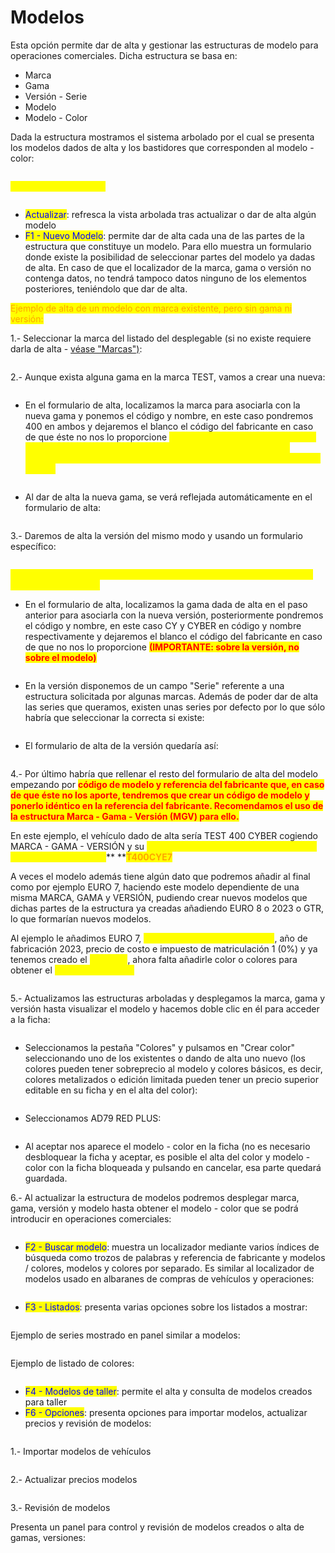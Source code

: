 # Modelos

Esta opción permite dar de alta y gestionar las estructuras de modelo para operaciones comerciales. Dicha estructura se basa en:

* Marca
* Gama
* Versión - Serie
* Modelo
* Modelo - Color

Dada la estructura mostramos el sistema arbolado por el cual se presenta los modelos dados de alta y los bastidores que corresponden al modelo - color:

<figure><img src="../../../.gitbook/assets/imagen (1) (1).png" alt=""><figcaption></figcaption></figure>

<mark style="color:yellow;">**BOTONERA SUPERIOR**</mark>

<figure><img src="../../../.gitbook/assets/imagen (8) (1).png" alt=""><figcaption></figcaption></figure>

* <mark style="color:blue;">Actualizar</mark>: refresca la vista arbolada tras actualizar o dar de alta algún modelo
* <mark style="color:blue;">F1 - Nuevo Modelo</mark>: permite dar de alta cada una de las partes de la estructura que constituye un modelo. Para ello muestra un formulario donde existe la posibilidad de seleccionar partes del modelo ya dadas de alta. En caso de que el localizador de la marca, gama o versión no contenga datos, no tendrá tampoco datos ninguno de los elementos posteriores, teniéndolo que dar de alta.

<mark style="color:orange;">Ejemplo de alta de un modelo con marca existente, pero sin gama ni versión:</mark>

1.- Seleccionar la marca del listado del desplegable (si no existe requiere darla de alta - [véase "Marcas")](../../maestros/marcas.md):

<figure><img src="../../../.gitbook/assets/imagen (2) (1) (2).png" alt=""><figcaption></figcaption></figure>

2.- Aunque exista alguna gama en la marca TEST, vamos a crear una nueva:

<figure><img src="../../../.gitbook/assets/imagen (9) (6).png" alt=""><figcaption></figcaption></figure>

* En el formulario de alta, localizamos la marca para asociarla con la nueva gama y ponemos el código y nombre, en este caso pondremos 400 en ambos y dejaremos el blanco el código del fabricante en caso de que éste no nos lo proporcione <mark style="color:yellow;">**(recomendamos que los códigos y referencias sean cortos y concisos para facilitar que todos los usuarios los entiendan y se use un mismo sistema de introducción de datos):**</mark>

<figure><img src="../../../.gitbook/assets/imagen (14) (6).png" alt=""><figcaption></figcaption></figure>

* Al dar de alta la nueva gama, se verá reflejada automáticamente en el formulario de alta:

<figure><img src="../../../.gitbook/assets/imagen (5) (9).png" alt=""><figcaption></figcaption></figure>

3.- Daremos de alta la versión del mismo modo y usando un formulario específico:

<figure><img src="../../../.gitbook/assets/imagen (6).png" alt=""><figcaption></figcaption></figure>

<mark style="color:yellow;">**Es fundamental seguir estos pasos detenidamente para la correcta alta del modelo completo**</mark>

* En el formulario de alta, localizamos la gama dada de alta en el paso anterior para asociarla con la nueva versión, posteriormente pondremos el código y nombre, en este caso CY y CYBER en código y nombre respectivamente y dejaremos el blanco el código del fabricante en caso de que no nos lo proporcione <mark style="color:red;">**(IMPORTANTE: sobre la versión, no sobre el modelo)**</mark>

<figure><img src="../../../.gitbook/assets/imagen (3) (4) (3).png" alt=""><figcaption></figcaption></figure>

* En la versión disponemos de un campo "Serie" referente a una estructura solicitada por algunas marcas. Además de poder dar de alta las series que queramos, existen unas series por defecto por lo que sólo habría que seleccionar la correcta si existe:

<figure><img src="../../../.gitbook/assets/imagen (13) (1).png" alt=""><figcaption></figcaption></figure>

* El formulario de alta de la versión quedaría así:

<figure><img src="../../../.gitbook/assets/imagen (4) (3).png" alt=""><figcaption></figcaption></figure>

4.- Por último habría que rellenar el resto del formulario de alta del modelo empezando por <mark style="color:red;">**código de modelo y referencia del fabricante que, en caso de que éste no los aporte, tendremos que crear un código de modelo y ponerlo idéntico en la referencia del fabricante. Recomendamos el uso de la estructura Marca - Gama - Versión (MGV) para ello.**</mark>&#x20;

En este ejemplo, el vehículo dado de alta sería TEST 400 CYBER cogiendo MARCA - GAMA - VERSIÓN y su <mark style="color:yellow;">**código de modelo y referencia dadas de alta por nosotros sería**</mark>** **<mark style="color:orange;">**T400CYE7**</mark>

A veces el modelo además tiene algún dato que podremos añadir al final como por ejemplo EURO 7, haciendo este modelo dependiente de una misma MARCA, GAMA y VERSIÓN, pudiendo crear nuevos modelos que dichas partes de la estructura ya creadas añadiendo EURO 8 o 2023 o GTR, lo que formarían nuevos modelos.

Al ejemplo le añadimos EURO 7, <mark style="color:yellow;">**código y referencia T400CYE7**</mark>, año de fabricación 2023, precio de costo e impuesto de matriculación 1 (0%) y ya tenemos creado el <mark style="color:yellow;">**MODELO**</mark>, ahora falta añadirle color o colores para obtener el <mark style="color:yellow;">**MODELO - COLOR:**</mark>

<figure><img src="../../../.gitbook/assets/imagen (1) (2).png" alt=""><figcaption></figcaption></figure>

5.- Actualizamos las estructuras arboladas y desplegamos la marca, gama y versión hasta visualizar el modelo y hacemos doble clic en él para acceder a la ficha:

<figure><img src="../../../.gitbook/assets/imagen (17) (1).png" alt=""><figcaption></figcaption></figure>

* Seleccionamos la pestaña "Colores" y pulsamos en "Crear color" seleccionando uno de los existentes o dando de alta uno nuevo (los colores pueden tener sobreprecio al modelo y colores básicos, es decir, colores metalizados o edición limitada pueden tener un precio superior editable en su ficha y en el alta del color):

<figure><img src="../../../.gitbook/assets/imagen (18) (1).png" alt=""><figcaption></figcaption></figure>

* Seleccionamos AD79 RED PLUS:

<figure><img src="../../../.gitbook/assets/imagen (15).png" alt=""><figcaption></figcaption></figure>

* Al aceptar nos aparece el modelo - color en la ficha (no es necesario desbloquear la ficha y aceptar, es posible el alta del color y modelo - color con la ficha bloqueada y pulsando en cancelar, esa parte quedará guardada.

6.- Al actualizar la estructura de modelos podremos desplegar marca, gama, versión y modelo hasta obtener el modelo - color que se podrá introducir en operaciones comerciales:

<figure><img src="../../../.gitbook/assets/imagen (173).png" alt=""><figcaption></figcaption></figure>

* <mark style="color:blue;">F2 - Buscar modelo</mark>: muestra un localizador mediante varios índices de búsqueda como trozos de palabras y referencia de fabricante y modelos / colores, modelos y colores por separado. Es similar al localizador de modelos usado en albaranes de compras de vehículos y operaciones:

<figure><img src="../../../.gitbook/assets/imagen (5) (1).png" alt=""><figcaption></figcaption></figure>

* <mark style="color:blue;">F3 - Listados</mark>: presenta varias opciones sobre los listados a mostrar:

<figure><img src="../../../.gitbook/assets/imagen (19).png" alt=""><figcaption></figcaption></figure>

Ejemplo de series mostrado en panel similar a modelos:

<figure><img src="../../../.gitbook/assets/imagen (3).png" alt=""><figcaption></figcaption></figure>

Ejemplo de listado de colores:

<figure><img src="../../../.gitbook/assets/imagen (29).png" alt=""><figcaption></figcaption></figure>

* <mark style="color:blue;">F4 - Modelos de taller</mark>: permite el alta y consulta de modelos creados para taller
* <mark style="color:blue;">F6 - Opciones</mark>: presenta opciones para importar modelos, actualizar precios y revisión de modelos:

<figure><img src="../../../.gitbook/assets/imagen (13).png" alt=""><figcaption></figcaption></figure>

1.- Importar modelos de vehículos

<figure><img src="../../../.gitbook/assets/imagen (23).png" alt=""><figcaption></figcaption></figure>

2.- Actualizar precios modelos

<figure><img src="../../../.gitbook/assets/imagen (21).png" alt=""><figcaption></figcaption></figure>

3.- Revisión de modelos

Presenta un panel para control y revisión de modelos creados o alta de gamas, versiones:

<figure><img src="../../../.gitbook/assets/imagen (4).png" alt=""><figcaption></figcaption></figure>
